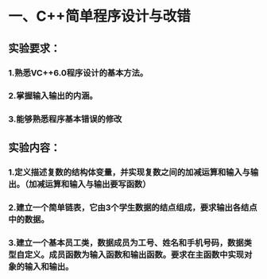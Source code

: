 # 一、C++简单程序设计与改错
## 实验要求：
### 1.熟悉VC++6.0程序设计的基本方法。
### 2.掌握输入输出的内涵。
### 3.能够熟悉程序基本错误的修改
## 实验内容： 
### 1.定义描述复数的结构体变量，并实现复数之间的加减运算和输入与输出。（加减运算和输入与输出要写函数）
### 2.建立一个简单链表，它由3个学生数据的结点组成，要求输出各结点中的数据。
### 3.建立一个基本员工类，数据成员为工号、姓名和手机号码，数据类型自定义。成员函数为输入函数和输出函数。要求在主函数中实现对象的输入和输出。
